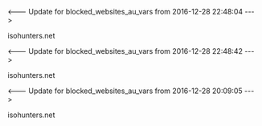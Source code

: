 <--- Update for blocked_websites_au_vars from 2016-12-28 22:48:04 --->

isohunters.net


<--- Update for blocked_websites_au_vars from 2016-12-28 22:48:42 --->

isohunters.net


<--- Update for blocked_websites_au_vars from 2016-12-28 20:09:05 --->

isohunters.net

